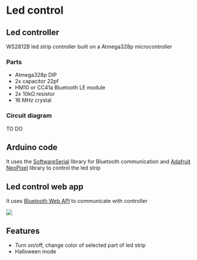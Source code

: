 # Led control
## Led controller

WS2812B led strip controller built on a Atmega328p microcontroller

### Parts
- Atmega328p DIP
- 2x capacitor 22pf
- HM10 or CC41a Bluetooth LE module
- 2x 10kΩ resistor
- 16 MHz crystal

### Circuit diagram

TO DO

## Arduino code

It uses the [SoftwareSerial](https://www.arduino.cc/en/Reference/softwareSerial) library for Bluetooth communication and [Adafruit NeoPixel](https://github.com/adafruit/Adafruit_NeoPixel) library to control the led strip

## Led control web app

 It uses [Bluetooth Web API](https://developer.mozilla.org/en-US/docs/Web/API/Web_Bluetooth_API) to communicate with controller
 
 ![](http://grzegorzbabiarz.com/img/ledControl.jpg)
 
 ## Features
 - Turn on/off, change color of selected part of led strip
 - Halloween mode
